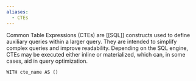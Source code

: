 ```yaml
---
aliases:
  - CTEs
---
```

Common Table Expressions (CTEs) are [[SQL]] constructs used to define auxiliary queries within a larger query. They are intended to simplify complex queries and improve readability. Depending on the SQL engine, CTEs may be executed either inline or materialized, which can, in some cases, aid in query optimization.

```postgresql
WITH cte_name AS ()
```
